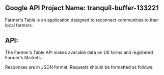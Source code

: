 ## Google API Project Name: tranquil-buffer-133221

Farmer's Table is an application designed to reconnect communities to their local farmers.

## API:
The Farmer's Table API makes available data on US farms and registered Farmer's Markets.

Responses are in JSON format.
Requests should be formatted as follows:
<!-- TODO provide API interface-->
